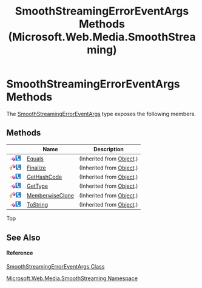 ﻿---
title: SmoothStreamingErrorEventArgs Methods (Microsoft.Web.Media.SmoothStreaming)
TOCTitle: SmoothStreamingErrorEventArgs Methods
ms:assetid: Methods.T:Microsoft.Web.Media.SmoothStreaming.SmoothStreamingErrorEventArgs
ms:mtpsurl: https://msdn.microsoft.com/en-us/library/microsoft.web.media.smoothstreaming.smoothstreamingerroreventargs_methods(v=VS.90)
ms:contentKeyID: 23961071
ms.date: 05/02/2012
mtps_version: v=VS.90
---

# SmoothStreamingErrorEventArgs Methods

The [SmoothStreamingErrorEventArgs](smoothstreamingerroreventargs-class-microsoft-web-media-smoothstreaming_1.md) type exposes the following members.

## Methods

<table>
<thead>
<tr class="header">
<th> </th>
<th>Name</th>
<th>Description</th>
</tr>
</thead>
<tbody>
<tr class="odd">
<td><img src="images/Dd565996.pubmethod(en-us,VS.90).gif" title="Public method" alt="Public method" /><img src="images/Ff728271.slMobile(en-us,VS.90).gif" title="Supported by Silverlight for Windows Phone" alt="Supported by Silverlight for Windows Phone" /></td>
<td><a href="https://msdn.microsoft.com/en-us/library/bsc2ak47(v=vs.90)">Equals</a></td>
<td>(Inherited from <a href="https://msdn.microsoft.com/en-us/library/e5kfa45b(v=vs.90)">Object</a>.)</td>
</tr>
<tr class="even">
<td><img src="images/Dd565996.protmethod(en-us,VS.90).gif" title="Protected method" alt="Protected method" /><img src="images/Ff728271.slMobile(en-us,VS.90).gif" title="Supported by Silverlight for Windows Phone" alt="Supported by Silverlight for Windows Phone" /></td>
<td><a href="https://msdn.microsoft.com/en-us/library/4k87zsw7(v=vs.90)">Finalize</a></td>
<td>(Inherited from <a href="https://msdn.microsoft.com/en-us/library/e5kfa45b(v=vs.90)">Object</a>.)</td>
</tr>
<tr class="odd">
<td><img src="images/Dd565996.pubmethod(en-us,VS.90).gif" title="Public method" alt="Public method" /><img src="images/Ff728271.slMobile(en-us,VS.90).gif" title="Supported by Silverlight for Windows Phone" alt="Supported by Silverlight for Windows Phone" /></td>
<td><a href="https://msdn.microsoft.com/en-us/library/zdee4b3y(v=vs.90)">GetHashCode</a></td>
<td>(Inherited from <a href="https://msdn.microsoft.com/en-us/library/e5kfa45b(v=vs.90)">Object</a>.)</td>
</tr>
<tr class="even">
<td><img src="images/Dd565996.pubmethod(en-us,VS.90).gif" title="Public method" alt="Public method" /><img src="images/Ff728271.slMobile(en-us,VS.90).gif" title="Supported by Silverlight for Windows Phone" alt="Supported by Silverlight for Windows Phone" /></td>
<td><a href="https://msdn.microsoft.com/en-us/library/dfwy45w9(v=vs.90)">GetType</a></td>
<td>(Inherited from <a href="https://msdn.microsoft.com/en-us/library/e5kfa45b(v=vs.90)">Object</a>.)</td>
</tr>
<tr class="odd">
<td><img src="images/Dd565996.protmethod(en-us,VS.90).gif" title="Protected method" alt="Protected method" /><img src="images/Ff728271.slMobile(en-us,VS.90).gif" title="Supported by Silverlight for Windows Phone" alt="Supported by Silverlight for Windows Phone" /></td>
<td><a href="https://msdn.microsoft.com/en-us/library/57ctke0a(v=vs.90)">MemberwiseClone</a></td>
<td>(Inherited from <a href="https://msdn.microsoft.com/en-us/library/e5kfa45b(v=vs.90)">Object</a>.)</td>
</tr>
<tr class="even">
<td><img src="images/Dd565996.pubmethod(en-us,VS.90).gif" title="Public method" alt="Public method" /><img src="images/Ff728271.slMobile(en-us,VS.90).gif" title="Supported by Silverlight for Windows Phone" alt="Supported by Silverlight for Windows Phone" /></td>
<td><a href="https://msdn.microsoft.com/en-us/library/7bxwbwt2(v=vs.90)">ToString</a></td>
<td>(Inherited from <a href="https://msdn.microsoft.com/en-us/library/e5kfa45b(v=vs.90)">Object</a>.)</td>
</tr>
</tbody>
</table>


Top

## See Also

#### Reference

[SmoothStreamingErrorEventArgs Class](smoothstreamingerroreventargs-class-microsoft-web-media-smoothstreaming_1.md)

[Microsoft.Web.Media.SmoothStreaming Namespace](microsoft-web-media-smoothstreaming-namespace_1.md)

